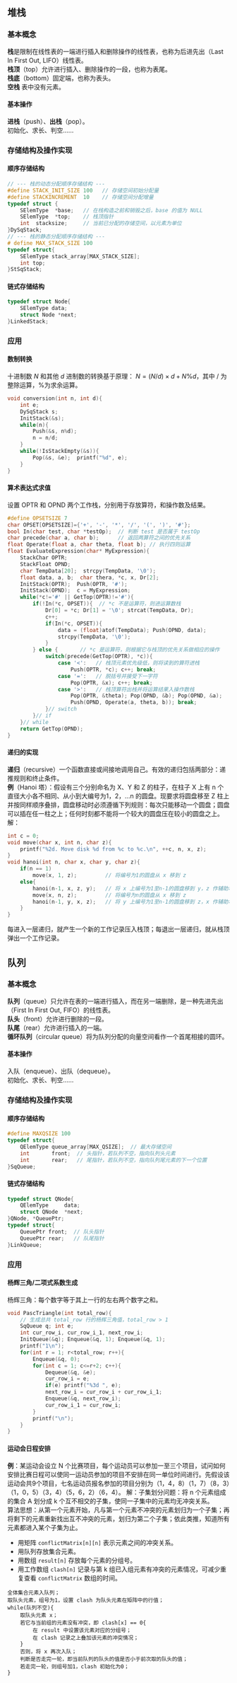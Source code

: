 ## 堆栈
### 基本概念
**栈**是限制在线性表的一端进行插入和删除操作的线性表，也称为后进先出（Last In First Out, LIFO）线性表。  
**栈顶**（top）允许进行插入、删除操作的一段，也称为表尾。  
**栈底**（bottom）固定端，也称为表头。  
**空栈** 表中没有元素。

#### 基本操作
**进栈**（push）、**出栈**（pop）。  
初始化、求长、判空……

### 存储结构及操作实现
#### 顺序存储结构
``` c
// --- 栈的动态分配顺序存储结构 ---
#define STACK_INIT_SIZE 100   // 存储空间初始分配量
#define STACKINCREMENT  10    // 存储空间分配增量
typedef struct {
    SElemType  *base;   // 在栈构造之前和销毁之后，base 的值为 NULL
    SElemType  *top;    // 栈顶指针
    int  stacksize;     // 当前已分配的存储空间，以元素为单位
}DySqStack;
// --- 栈的静态分配顺序存储结构 ---
# define MAX_STACK_SIZE 100
typedef struct{
    SElemType stack_array[MAX_STACK_SIZE];
    int top;
}StSqStack;
```

#### 链式存储结构
``` c
typedef struct Node{
    SElemType data;
    struct Node *next;
}LinkedStack;
```

### 应用
#### 数制转换
十进制数 $N$ 和其他 $d$ 进制数的转换基于原理： $N=(N / d)\times d + N \% d$，其中 $/$ 为整除运算，$\%$为求余运算。
``` c
void conversion(int n, int d){
    int e;
    DySqStack s;
    InitStack(&s);
    while(n){
        Push(&s, n%d);
        n = n/d;
    }
    while(!IsStackEmpty(&s)){
        Pop(&s, &e);  printf("%d", e);
    }
}
```

#### 算术表达式求值
设置 OPTR 和 OPND 两个工作栈，分别用于存放算符，和操作数及结果。
``` c
#define OPSETSIZE 7
char OPSET[OPSETSIZE]={'+', '-', '*', '/', '(', ')', '#'};
bool In(char test, char *testOp);  // 判断 test 是否属于 testOp
char precede(char a, char b);      // 返回两算符之间的优先关系
float Operate(float a, char theta, float b); // 执行四则运算
float EvaluateExpression(char* MyExpression){
    StackChar OPTR;
    StackFloat OPND;
    char TempData[20];  strcpy(TempData, '\0');
    float data, a, b;  char thera, *c, x, Dr[2];
    InitStack(OPTR);  Push(OPTR, '#');
    InitStack(OPND);  c = MyExpression;
    while(*c!='#' || GetTop(OPTR)!='#'){
        if(!In(*c, OPSET)){  // *c 不是运算符，则进运算数栈
            Dr[0] = *c; Dr[1] = '\0'; strcat(TempData, Dr);
            c++;
            if(In(*c, OPSET)){
                data = (float)atof(TempData); Push(OPND, data);
                strcpy(TempData, '\0');
            }
        } else {       // *c 是运算符，则根据它与栈顶的优先关系做相应的操作
            switch(precede(GetTop(OPTR), *c)){
                case '<':   // 栈顶元素优先级低，则将读到的算符进栈
                    Push(OPTR, *c); c++; break;
                case '=':   // 脱括号并接受下一字符
                    Pop(OPTR, &x); c++; break;
                case '>':   // 栈顶算符出栈并将运算结果入操作数栈
                    Pop(OPTR, &theta); Pop(OPND, &b); Pop(OPND, &a);
                    Push(OPND, Operate(a, theta, b)); break;
            }// switch
        }// if
    }// while
    return GetTop(OPND);
}
```

#### 递归的实现
**递归**（recursive）一个函数直接或间接地调用自己。有效的递归包括两部分：递推规则和终止条件。  
**例**（Hanoi 塔）：假设有三个分别命名为 X、Y 和 Z 的柱子，在柱子 X 上有 n 个直径大小各不相同、从小到大编号为1，2，…n 的圆盘。现要求将圆盘移至 Z 柱上并按同样顺序叠排，圆盘移动时必须遵循下列规则：每次只能移动一个圆盘；圆盘可以插在任一柱之上；任何时刻都不能将一个较大的圆盘压在较小的圆盘之上。  
解：
``` c
int c = 0;
void move(char x, int n, char z){
    printf("%2d. Move disk %d from %c to %c.\n", ++c, n, x, z);
}
void hanoi(int n, char x, char y, char z){
    if(n == 1)
        move(x, 1, z);         // 将编号为1的圆盘从 x 移到 z
    else{
        hanoi(n-1, x, z, y);   // 将 x 上编号为1至n-1的圆盘移到 y，z 作辅助塔
        move(x, n, z);         // 将编号为n的圆盘从 x 移到 z
        hanoi(n-1, y, x, z);   // 将 y 上编号为1至n-1的圆盘移到 z，x 作辅助塔
    }
}
```
每进入一层递归，就产生一个新的工作记录压入栈顶；每退出一层递归，就从栈顶弹出一个工作记录。

## 队列
### 基本概念
**队列**（queue）只允许在表的一端进行插入，而在另一端删除，是一种先进先出（First In First Out, FIFO）的线性表。  
**队头**（front）允许进行删除的一段。  
**队尾**（rear）允许进行插入的一端。  
**循环队列**（circular queue）将为队列分配的向量空间看作一个首尾相接的圆环。

#### 基本操作
入队（enqueue）、出队（dequeue）。  
初始化、求长、判空……

### 存储结构及操作实现
#### 顺序存储结构
``` c
#define MAXQSIZE 100
typedef struct{
    QElemType queue_array[MAX_QSIZE];  // 最大存储空间
    int       front;  // 头指针，若队列不空，指向队列头元素
    int       rear;   // 尾指针，若队列不空，指向队列尾元素的下一个位置
}SqQueue;
```

#### 链式存储结构
``` c
typedef struct QNode{
    QElemType     data;
    struct QNode  *next;
}QNode, *QueuePtr;
typedef struct{
    QueuePtr front;  // 队头指针
    QueuePtr rear;   // 队尾指针
}LinkQueue;
```

### 应用
#### 杨辉三角/二项式系数生成
杨辉三角：每个数字等于其上一行的左右两个数字之和。
``` c
void PascTriangle(int total_row){
    // 生成总共 total_row 行的杨辉三角值，total_row > 1
    SqQueue q; int e;
    int cur_row_i, cur_row_i_1, next_row_i;
    InitQueue(&q); Enqueue(&q, 1); Enqueue(&q, 1);
    printf("1\n");
    for(int r = 1; r<total_row; r++){
        Enqueue(&q, 0);
        for(int c = 1; c<=r+2; c++){
            Dequeue(&q, &e);
            cur_row_i = e;
            if(e) printf("%3d ", e);
            next_row_i = cur_row_i + cur_row_i_1;
            Enqueue(&q, next_row_i);
            cur_row_i_1 = cur_row_i;
        }
        printf("\n");
    }
}
```

#### 运动会日程安排
**例**：某运动会设立 N 个比赛项目，每个运动员可以参加一至三个项目，试问如何安排比赛日程可以使同一运动员参加的项目不安排在同一单位时间进行。先假设该运动会共9个项目，七名运动员报名参加的项目分别为（1，4，8）（1，7）（8，3）（1，0，5）（3，4）（5，6，2）（6，4）。
解：子集划分问题：将 n 个元素组成的集合 A 划分成 k 个互不相交的子集，使同一子集中的元素均无冲突关系。  
算法思想：从第一个元素开始，凡与第一个元素不冲突的元素划归为一个子集；再将剩下的元素重新找出互不冲突的元素，划归为第二个子集；依此类推，知道所有元素都进入某个子集为止。  
* 用矩阵 `conflictMatrix[n][n]` 表示元素之间的冲突关系。
* 用队列存放集合元素。
* 用数组 `result[n]` 存放每个元素的分组号。
* 用工作数组 `clash[n]` 记录与第 k 组已入组元素有冲突的元素情况，可减少重复查看 `conflictMatrix` 数组的时间。

```
全体集合元素入队列；
取队头元素，组号为1，设置 clash 为队头元素在矩阵中的行值；
while(队列不空){
    取队头元素 x；
    若它与当前组的元素没有冲突，即 clash[x] == 0{
        在 result 中设置该元素对应的分组号；
        在 clash 记录之上叠加该元素的冲突情况；
    }
    否则，将 x 再次入队；
    判断是否走完一轮，即当前队列的队头的值是否小于前次取的队头的值；
    若走完一轮，则组号加1，clash 初始化为0；
}
```
